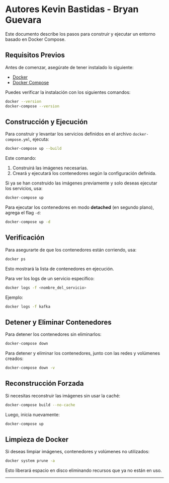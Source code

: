 # Autores Kevin Bastidas - Bryan Guevara
Este documento describe los pasos para construir y ejecutar un entorno basado en Docker Compose.

## **Requisitos Previos**

Antes de comenzar, asegúrate de tener instalado lo siguiente:

- [Docker](https://www.docker.com/get-started)
- [Docker Compose](https://docs.docker.com/compose/install/)

Puedes verificar la instalación con los siguientes comandos:
```sh
docker --version
docker-compose --version
```

## **Construcción y Ejecución**

Para construir y levantar los servicios definidos en el archivo `docker-compose.yml`, ejecuta:

```sh
docker-compose up --build
```

Este comando:
1. Construirá las imágenes necesarias.
2. Creará y ejecutará los contenedores según la configuración definida.

Si ya se han construido las imágenes previamente y solo deseas ejecutar los servicios, usa:

```sh
docker-compose up
```

Para ejecutar los contenedores en modo **detached** (en segundo plano), agrega el flag `-d`:

```sh
docker-compose up -d
```

## **Verificación**

Para asegurarte de que los contenedores están corriendo, usa:

```sh
docker ps
```

Esto mostrará la lista de contenedores en ejecución.

Para ver los logs de un servicio específico:

```sh
docker logs -f <nombre_del_servicio>
```

Ejemplo:
```sh
docker logs -f kafka
```

## **Detener y Eliminar Contenedores**

Para detener los contenedores sin eliminarlos:

```sh
docker-compose down
```

Para detener y eliminar los contenedores, junto con las redes y volúmenes creados:

```sh
docker-compose down -v
```

## **Reconstrucción Forzada**

Si necesitas reconstruir las imágenes sin usar la caché:

```sh
docker-compose build --no-cache
```

Luego, inicia nuevamente:

```sh
docker-compose up
```

## **Limpieza de Docker**

Si deseas limpiar imágenes, contenedores y volúmenes no utilizados:

```sh
docker system prune -a
```

Esto liberará espacio en disco eliminando recursos que ya no están en uso.

---
